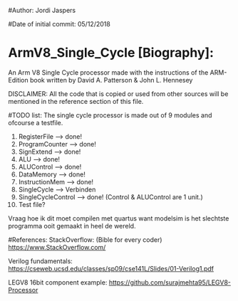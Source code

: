 #Author:
Jordi Jaspers

#Date of initial commit:
05/12/2018

# ArmV8_Single_Cycle [Biography]:
An Arm V8 Single Cycle processor made with the instructions of the ARM-Edition book written by David A. Patterson & John L. Hennesey

DISCLAIMER:
All the code that is copied or used from other sources will be mentioned in the reference section of this file.

#TODO list:
The single cycle processor is made out of 9 modules and ofcourse a testfile.

1.  RegisterFile    	-->     done!
2.  ProgramCounter      -->     done!
3.  SignExtend          -->     done!
4.  ALU                 -->     done!
5.  ALUControl          -->     done!
6.  DataMemory          -->     done!
7.  InstructionMem      -->     done!
8.  SingleCycle         -->     Verbinden
9.  SingleCycleControl  -->     done! (Control & ALUControl are 1 unit.)
10. Test file?

Vraag hoe ik dit moet compilen met quartus want modelsim is het slechtste programma ooit gemaakt in heel de wereld.

#References:
StackOverflow:  (Bible for every coder)
https://www.StackOverflow.com/

Verilog fundamentals:
https://cseweb.ucsd.edu/classes/sp09/cse141L/Slides/01-Verilog1.pdf

LEGV8 16bit component example:
https://github.com/surajmehta95/LEGV8-Processor


